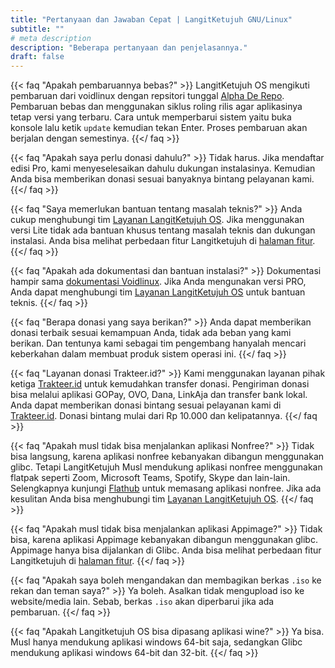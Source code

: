 ```yaml
---
title: "Pertanyaan dan Jawaban Cepat | LangitKetujuh GNU/Linux"
subtitle: ""
# meta description
description: "Beberapa pertanyaan dan penjelasannya."
draft: false
---
```



{{< faq "Apakah pembaruannya bebas?" >}}
LangitKetujuh OS mengikuti pembaruan dari voidlinux dengan repsitori tunggal [Alpha De Repo](https://alpha.de.repo.voidlinux.org). Pembaruan bebas dan menggunakan siklus roling rilis agar aplikasinya tetap versi yang terbaru. Cara untuk memperbarui sistem yaitu buka konsole lalu ketik `update` kemudian tekan Enter. Proses pembaruan akan berjalan dengan semestinya.
{{</ faq >}}

{{< faq "Apakah saya perlu donasi dahulu?" >}}
Tidak harus. Jika mendaftar edisi Pro, kami menyeselesaikan dahulu dukungan instalasinya. Kemudian Anda bisa memberikan donasi sesuai banyaknya bintang pelayanan kami.
{{</ faq >}}

{{< faq "Saya memerlukan bantuan tentang masalah teknis?" >}}
Anda cukup menghubungi tim [Layanan LangitKetujuh OS](https://t.me/langitketujuhCS). Jika menggunakan versi Lite tidak ada bantuan khusus tentang masalah teknis dan dukungan instalasi. Anda bisa melihat perbedaan fitur Langitketujuh di [halaman fitur](/fitur).
{{</ faq >}}

{{< faq "Apakah ada dokumentasi dan bantuan instalasi?" >}}
Dokumentasi hampir sama [dokumentasi Voidlinux](https://docs.voidlinux.org/). Jika Anda mengunakan versi PRO, Anda dapat menghubungi tim [Layanan LangitKetujuh OS](https://t.me/langitketujuhCS) untuk bantuan teknis.
{{</ faq >}}

{{< faq "Berapa donasi yang saya berikan?" >}}
Anda dapat memberikan donasi terbaik sesuai kemampuan Anda, tidak ada beban yang kami berikan. Dan tentunya kami sebagai tim pengembang hanyalah mencari keberkahan dalam membuat produk sistem operasi ini.
{{</ faq >}}

{{< faq "Layanan donasi Trakteer.id?" >}}
Kami menggunakan layanan pihak ketiga [Trakteer.id](https://trakteer.id/langitketujuh.id) untuk kemudahkan transfer donasi. Pengiriman donasi bisa melalui aplikasi GOPay, OVO, Dana, LinkAja dan transfer bank lokal. Anda dapat memberikan donasi bintang sesuai pelayanan kami di [Trakteer.id](https://trakteer.id/langitketujuh.id). Donasi bintang mulai dari Rp 10.000 dan kelipatannya.
{{</ faq >}}

{{< faq "Apakah musl tidak bisa menjalankan aplikasi Nonfree?" >}}
Tidak bisa langsung, karena aplikasi nonfree kebanyakan dibangun menggunakan glibc. Tetapi LangitKetujuh Musl mendukung aplikasi nonfree menggunakan flatpak seperti Zoom, Microsoft Teams, Spotify, Skype dan lain-lain. Selengkapnya kunjungi [Flathub](https://flathub.org) untuk memasang aplikasi nonfree. Jika ada kesulitan Anda bisa menghubungi tim [Layanan LangitKetujuh OS](https://t.me/langitketujuhCS).
{{</ faq >}}

{{< faq "Apakah musl tidak bisa menjalankan aplikasi Appimage?" >}}
Tidak bisa, karena aplikasi Appimage kebanyakan dibangun menggunakan glibc. Appimage hanya bisa dijalankan di Glibc. Anda bisa melihat perbedaan fitur Langitketujuh di [halaman fitur](/fitur).
{{</ faq >}}

{{< faq "Apakah saya boleh mengandakan dan membagikan berkas `.iso` ke rekan dan teman saya?" >}}
Ya boleh. Asalkan tidak mengupload iso ke website/media lain. Sebab, berkas `.iso` akan diperbarui jika ada pembaruan.
{{</ faq >}}

{{< faq "Apakah Langitketujuh OS bisa dipasang aplikasi wine?" >}}
Ya bisa. Musl hanya mendukung aplikasi windows 64-bit saja, sedangkan Glibc mendukung aplikasi windows 64-bit dan 32-bit.
{{</ faq >}}


